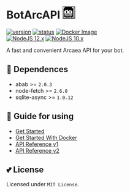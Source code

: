 # BotArcAPI [![image](image/arcaeabots_32x32.png)](#)

[![version](https://img.shields.io/static/v1?label=api-ver&message=v2&color=green)](#)
[![status](https://img.shields.io/static/v1?label=status&message=develop&color=red)](#)
[![Docker Image](https://github.com/TheSnowfield/BotArcAPI/workflows/Docker%20Compose/badge.svg)](#)  
[![NodeJS 12.x](https://github.com/TheSnowfield/BotArcAPI/workflows/NodeJS%2012.x/badge.svg)](#)
[![NodeJS 10.x](https://github.com/TheSnowfield/BotArcAPI/workflows/NodeJS%2010.x/badge.svg)](#)

A fast and convenient Arcaea API for your bot.  

## 🤔 Dependences
- abab >= `2.0.3`
- node-fetch >= `2.6.0`
- sqlite-async >= `1.0.12`

## 🌈 Guide for using
- [Get Started](../../wiki/Get-Started)
- [Get Started With Docker](../../wiki/Get-Started-With-Docker)
- [API Reference v1](../../wiki/API-Reference-v1)
- [API Reference v2](../../wiki/API-Reference-v2)

## 💕 License
Licensed under `MIT License`.
